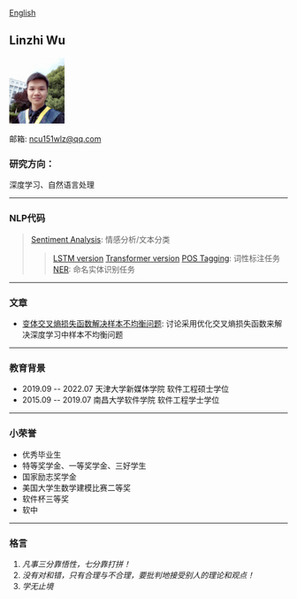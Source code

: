 [English](/index-en.html)
## Linzhi Wu  

<img src="/imgs/myself.jpg" width="100" />

邮箱: ncu151wlz@qq.com

### 研究方向：
深度学习、自然语言处理

---

### NLP代码
> [Sentiment Analysis](https://github.com/ncuwlz/sentiment-analysis-based-on-attention): 情感分析/文本分类
>> [LSTM version](https://github.com/ncuwlz/Text-Classification)
>> [Transformer version](https://github.com/ncuwlz/transformer_textclassification)
> [POS Tagging](https://github.com/ncuwlz/POS-Tagging): 词性标注任务
> [NER](https://github.com/ncuwlz/NER): 命名实体识别任务

---

### 文章
- [变体交叉熵损失函数解决样本不均衡问题](./ideas/variant-loss-function.pdf): 讨论采用优化交叉熵损失函数来解决深度学习中样本不均衡问题

---

### 教育背景
- 2019.09 -- 2022.07  天津大学新媒体学院 软件工程硕士学位
- 2015.09 -- 2019.07  南昌大学软件学院 软件工程学士学位

---

### 小荣誉
+ 优秀毕业生
+ 特等奖学金、一等奖学金、三好学生
+ 国家励志奖学金
+ 美国大学生数学建模比赛二等奖
+ 软件杯三等奖
+ 软中

---

### 格言
1. *凡事三分靠悟性，七分靠打拼！*
2. *没有对和错，只有合理与不合理，要批判地接受别人的理论和观点！*
2. *学无止境*
